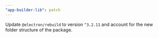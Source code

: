 ```yaml
---
"app-builder-lib": patch
---
```


Update `@electron/rebuild` to version `^3.2.11` and account for the new folder structure of the package.
